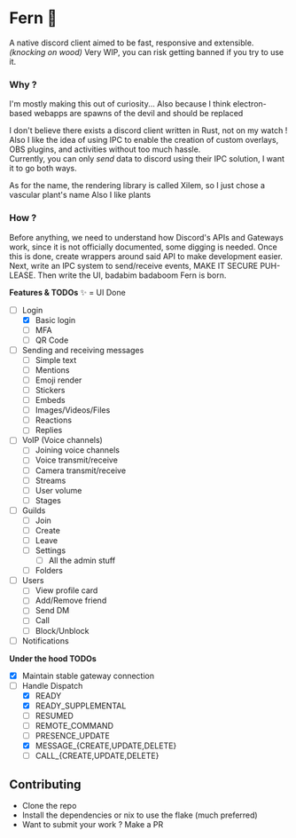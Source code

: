 # Fern 🌿

A native discord client aimed to be fast, responsive and extensible. *(knocking on wood)*
Very WIP, you can risk getting banned if you try to use it.

### Why ?
I'm mostly making this out of curiosity...
Also because I think electron-based webapps are spawns of the devil and should be replaced

I don't believe there exists a discord client written in Rust, not on my watch ! \
Also I like the idea of using IPC to enable the creation of custom overlays,
OBS plugins, and activities without too much hassle. \
Currently, you can only *send* data to discord using their IPC solution, I want it to go both ways.

As for the name, the rendering library is called Xilem, so I just chose a vascular plant's name
Also I like plants

### How ?
Before anything, we need to understand how Discord's APIs and Gateways work,
since it is not officially documented, some digging is needed.
Once this is done, create wrappers around said API to make development easier.
Next, write an IPC system to send/receive events, MAKE IT SECURE PUH-LEASE.
Then write the UI, badabim badaboom Fern is born.

**Features & TODOs**
✨ = UI Done
- [ ] Login
  - [x] Basic login
  - [ ] MFA
  - [ ] QR Code
- [ ] Sending and receiving messages
  - [ ] Simple text
  - [ ] Mentions
  - [ ] Emoji render
  - [ ] Stickers
  - [ ] Embeds
  - [ ] Images/Videos/Files
  - [ ] Reactions
  - [ ] Replies
- [ ] VoIP (Voice channels)
  - [ ] Joining voice channels
  - [ ] Voice transmit/receive
  - [ ] Camera transmit/receive
  - [ ] Streams
  - [ ] User volume
  - [ ] Stages
- [ ] Guilds
  - [ ] Join
  - [ ] Create
  - [ ] Leave
  - [ ] Settings
    - [ ] All the admin stuff
  - [ ] Folders
- [ ] Users
  - [ ] View profile card
  - [ ] Add/Remove friend
  - [ ] Send DM
  - [ ] Call
  - [ ] Block/Unblock
- [ ] Notifications

**Under the hood TODOs**
- [x] Maintain stable gateway connection
- [ ] Handle Dispatch
  - [x] READY
  - [x] READY_SUPPLEMENTAL
  - [ ] RESUMED
  - [ ] REMOTE_COMMAND
  - [ ] PRESENCE_UPDATE
  - [x] MESSAGE_{CREATE,UPDATE,DELETE}
  - [ ] CALL_{CREATE,UPDATE,DELETE}

## Contributing
- Clone the repo
- Install the dependencies or nix to use the flake (much preferred)
- Want to submit your work ? Make a PR
